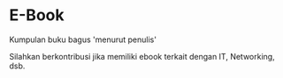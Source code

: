 # E-Book
Kumpulan buku bagus 'menurut penulis'

Silahkan berkontribusi jika memiliki ebook terkait dengan IT, Networking, dsb.
